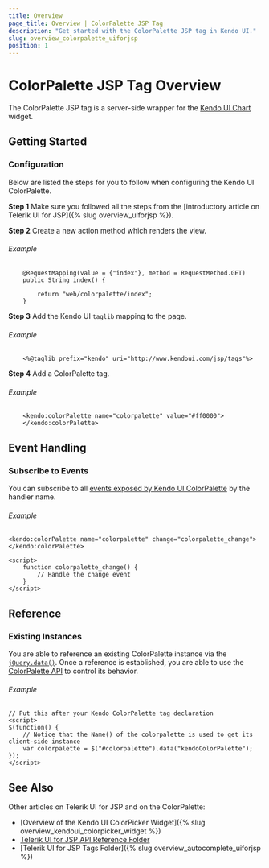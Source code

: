 ```yaml
---
title: Overview
page_title: Overview | ColorPalette JSP Tag
description: "Get started with the ColorPalette JSP tag in Kendo UI."
slug: overview_colorpalette_uiforjsp
position: 1
---
```


# ColorPalette JSP Tag Overview

The ColorPalette JSP tag is a server-side wrapper for the [Kendo UI Chart](/api/javascript/ui/colorpalette) widget.

## Getting Started

### Configuration

Below are listed the steps for you to follow when configuring the Kendo UI ColorPalette.

**Step 1** Make sure you followed all the steps from the [introductory article on Telerik UI for JSP]({% slug overview_uiforjsp %}).

**Step 2** Create a new action method which renders the view.

###### Example

        @RequestMapping(value = {"index"}, method = RequestMethod.GET)
        public String index() {

            return "web/colorpalette/index";
        }

**Step 3** Add the Kendo UI `taglib` mapping to the page.

###### Example

        <%@taglib prefix="kendo" uri="http://www.kendoui.com/jsp/tags"%>

**Step 4** Add a ColorPalette tag.

###### Example

        <kendo:colorPalette name="colorpalette" value="#ff0000">
        </kendo:colorPalette>

## Event Handling

### Subscribe to Events

You can subscribe to all [events exposed by Kendo UI ColorPalette](/api/javascript/ui/colorpalette#events) by the handler name.

###### Example

    <kendo:colorPalette name="colorpalette" change="colorpalette_change"></kendo:colorPalette>

    <script>
        function colorpalette_change() {
            // Handle the change event
        }
    </script>

## Reference

### Existing Instances

You are able to reference an existing ColorPalette instance via the [`jQuery.data()`](http://api.jquery.com/jQuery.data/). Once a reference is established, you are able to use the [ColorPalette API](/api/javascript/ui/colorpalette#methods) to control its behavior.

###### Example

    // Put this after your Kendo ColorPalette tag declaration
    <script>
    $(function() {
        // Notice that the Name() of the colorpalette is used to get its client-side instance
        var colorpalette = $("#colorpalette").data("kendoColorPalette");
    });
    </script>

## See Also

Other articles on Telerik UI for JSP and on the ColorPalette:

* [Overview of the Kendo UI ColorPicker Widget]({% slug overview_kendoui_colorpicker_widget %})
* [Telerik UI for JSP API Reference Folder](/api/jsp/autocomplete/animation)
* [Telerik UI for JSP Tags Folder]({% slug overview_autocomplete_uiforjsp %})
